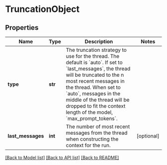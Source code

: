 # TruncationObject

## Properties
Name | Type | Description | Notes
------------ | ------------- | ------------- | -------------
**type** | **str** | The truncation strategy to use for the thread. The default is &#x60;auto&#x60;. If set to &#x60;last_messages&#x60;, the thread will be truncated to the n most recent messages in the thread. When set to &#x60;auto&#x60;, messages in the middle of the thread will be dropped to fit the context length of the model, &#x60;max_prompt_tokens&#x60;. | 
**last_messages** | **int** | The number of most recent messages from the thread when constructing the context for the run. | [optional] 

[[Back to Model list]](../README.md#documentation-for-models) [[Back to API list]](../README.md#documentation-for-api-endpoints) [[Back to README]](../README.md)

